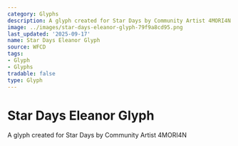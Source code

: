 ```yaml
---
category: Glyphs
description: A glyph created for Star Days by Community Artist 4MORI4N
image: ../images/star-days-eleanor-glyph-79f9a8cd95.png
last_updated: '2025-09-17'
name: Star Days Eleanor Glyph
source: WFCD
tags:
- Glyph
- Glyphs
tradable: false
type: Glyph
---
```


# Star Days Eleanor Glyph

A glyph created for Star Days by Community Artist 4MORI4N

